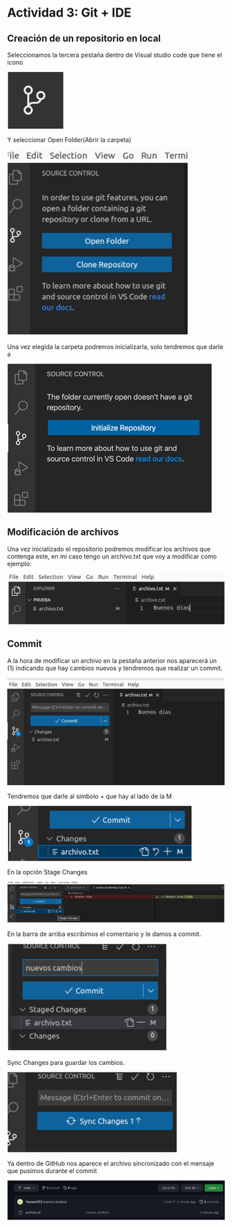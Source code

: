 <!DOCTYPE html>
<html lang="es-es">
<head>
    <meta charset="UTF-8">
</head>  
<body>
    <h1>Actividad 3: Git + IDE</h1>
    <h2>Creación de un repositorio en local</h2>
    <p>Seleccionamos la tercera pestaña dentro de Visual studio code que tiene el icono</p>
    <p>
        <img src="1.png">
    </p>
    <p>Y seleccionar Open Folder(Abrir la carpeta)</p>
    <p>
        <img src="2.png">
    </p>
    <p>Una vez elegida la carpeta podremos inicializarla, solo tendremos que darle a </p>
    <p>
        <img src="3.png">
    </p>
    <h2>Modificación de archivos</h2>
    <p>Una vez inicializado el repositorio podremos modificar los archivos que contenga este, en mi caso tengo un archivo.txt que voy a modificar como ejemplo:
    </p>
    <p>
        <img src="4.png">
    </p>
    <h2>Commit</h2>
    <p>A la hora de modificar un archivo en la pestaña anterior nos aparecerá un (1) indicando que hay cambios nuevos y tendremos que realizar un commit.
</p>
    <p>
        <img src="5.png">
    </p>
    <p>Tendremos que darle al símbolo + que hay al lado de la M</p>
    <p>
        <img src="6.png">
    </p>
    <p>En la opción Stage Changes</p>
    <p>
        <img src="7.png">
    </p>
    <p>En la barra de arriba escribimos el comentario y le damos a commit.</p>
    <p>
        <img src="8.png">
    </p>
    <p>Sync Changes para guardar los cambios.</p>
    <p>
        <img src="9.png">
    </p>
    <p>Ya dentro de GitHub nos aparece el archivo sincronizado con el mensaje que pusimos durante el commit</p>
    <p>
        <img src="10.png">
    </p>
</body>    
</html>









